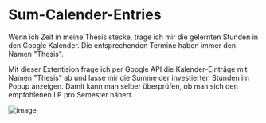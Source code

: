 # Sum-Calender-Entries
Wenn ich Zeit in meine Thesis stecke, trage ich mir die gelernten Stunden in den Google Kalender.
Die entsprechenden Termine haben immer den Namen "Thesis".

Mit dieser Extentision frage ich per Google API die Kalender-Einträge mit Namen "Thesis" ab und lasse mir die Summe der investierten Stunden im Popup anzeigen.
Damit kann man selber überprüfen, ob man sich den empfohlenen LP pro Semester nähert.

![image](https://user-images.githubusercontent.com/80718816/197629554-672174e7-80d6-492f-936d-76ba3c933015.png)
